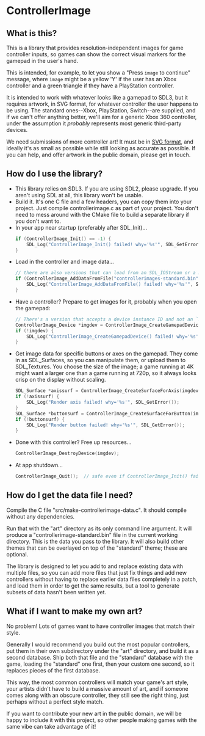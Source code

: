 # ControllerImage

## What is this?

This is a library that provides resolution-independent images for game
controller inputs, so games can show the correct visual markers for the
gamepad in the user's hand.

This is intended, for example, to let you show a "Press `image` to continue"
message, where `image` might be a yellow 'Y' if the user has an Xbox
controller and a green triangle if they have a PlayStation controller.

It is intended to work with whatever looks like a gamepad to SDL3, but it
requires artwork, in SVG format, for whatever controller the user happens to
be using. The standard ones--Xbox, PlayStation, Switch--are supplied, and if
we can't offer anything better, we'll aim for a generic Xbox 360 controller,
under the assumption it _probably_ represents most generic third-party devices.

We need submissions of more controller art! It must be in
[SVG format](https://en.wikipedia.org/wiki/SVG), and ideally it's as small as
possible while still looking as accurate as possible. If you can help,
and offer artwork in the public domain, please get in touch.

## How do I use the library?

- This library relies on SDL3. If you are using SDL2, please upgrade. If you
  aren't using SDL at all, this library won't be usable.
- Build it. It's one C file and a few headers, you can copy them into your
  project. Just compile controllerimage.c as part of your project. You don't
  need to mess around with the CMake file to build a separate library if you
  don't want to.
- In your app near startup (preferably after SDL_Init)...
  ```c
  if (ControllerImage_Init() == -1) {
      SDL_Log("ControllerImage_Init() failed! why='%s'", SDL_GetError());
  }
  ```
- Load in the controller and image data...
  ```c
  // there are also versions that can load from an SDL_IOStream or a memory buffer...
  if (ControllerImage_AddDataFromFile("controllerimages-standard.bin") == -1) {
      SDL_Log("ControllerImage_AddDataFromFile() failed! why='%s'", SDL_GetError());
  }
  ```
- Have a controller? Prepare to get images for it, probably when you open the gamepad:
  ```c
  // There's a version that accepts a device instance ID and not an `SDL_Gamepad *`, too.
  ControllerImage_Device *imgdev = ControllerImage_CreateGamepadDevice(mySdlGamepad);
  if (!imgdev) {
      SDL_Log("ControllerImage_CreateGamepadDevice() failed! why='%s'", SDL_GetError());
  }
  ```
- Get image data for specific buttons or axes on the gamepad. They come in as
  SDL_Surfaces, so you can manipulate them, or upload them to SDL_Textures.
  You choose the size of the image; a game running at 4K might want a larger
  one than a game running at 720p, so it always looks crisp on the display
  without scaling.
  ```c
  SDL_Surface *axissurf = ControllerImage_CreateSurfaceForAxis(imgdev, SDL_GAMEPAD_AXIS_LEFTX, 100, 100);
  if (!axissurf) {
      SDL_Log("Render axis failed! why='%s'", SDL_GetError());
  }
  SDL_Surface *buttonsurf = ControllerImage_CreateSurfaceForButton(imgdev, SDL_GAMEPAD_BUTTON_GUIDE, 100, 100);
  if (!buttonsurf) {
      SDL_Log("Render button failed! why='%s'", SDL_GetError());
  }
  ```
- Done with this controller? Free up resources...
  ```c
  ControllerImage_DestroyDevice(imgdev);
  ```
- At app shutdown...
  ```c
  ControllerImage_Quit();  // safe even if ControllerImage_Init() failed!
  ```

## How do I get the data file I need?

Compile the C file "src/make-controllerimage-data.c". It should compile
without any dependencies.

Run that with the "art" directory as its only command line argument.
It will produce a "controllerimage-standard.bin" file in the current working
directory. This is the data you pass to the library. It will also build other
themes that can be overlayed on top of the "standard" theme; these are
optional.

The library is designed to let you add to and replace existing data with
multiple files, so you can add more files that just fix things and add new
controllers without having to replace earlier data files completely in a
patch, and load them in order to get the same results, but a tool to generate
subsets of data hasn't been written yet.


## What if I want to make my own art?

No problem! Lots of games want to have controller images that match their
style.

Generally I would recommend you build out the most popular controllers, put
them in their own subdirectory under the "art" directory, and build it as
a second database. Ship both that file and the "standard" database with the
game, loading the "standard" one first, then your custom one second, so it
replaces pieces of the first database.

This way, the most common controllers will match your game's art style, your
artists didn't have to build a massive amount of art, and if someone comes
along with an obscure controller, they still see the right thing, just perhaps
without a perfect style match.

If you want to contribute your new art in the public domain, we will be happy
to include it with this project, so other people making games with the same
vibe can take advantage of it!

